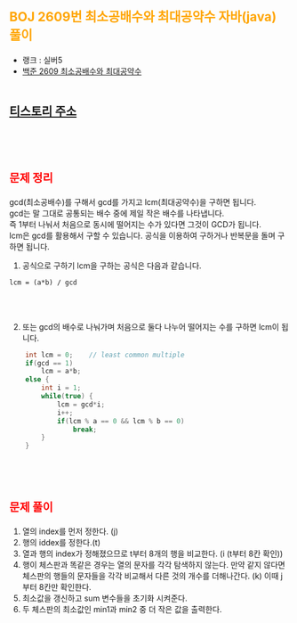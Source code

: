 # <span style="color:orange; font-size:17pt; font-weight:bold">BOJ 2609번 최소공배수와 최대공약수 자바(java)  풀이</span>
- 랭크 : 실버5
- [백준 2609 최소공배수와 최대공약수](https://www.acmicpc.net/problem/2609)
<br><br>

## [티스토리 주소](https://hoho325.tistory.com/)
<br><br>

# <span style="color: red; font-size:15pt">문제 정리</span>
gcd(최소공배수)를 구해서 gcd를 가지고 lcm(최대공약수)을 구하면 됩니다.  
gcd는 말 그대로 공통되는 배수 중에 제일 작은 배수를 나타냅니다.  
즉 1부터 나눠서 처음으로 동시에 떨어지는 수가 있다면 그것이 GCD가 됩니다.  
lcm은 gcd를 활용해서 구할 수 있습니다. 공식을 이용하여 구하거나 반복문을 돌며 구하면 됩니다.  
1. 공식으로 구하기
lcm을 구하는 공식은 다음과 같습니다.
```
lcm = (a*b) / gcd
```
<br><br>

2. 또는 gcd의 배수로 나눠가며 처음으로 둘다 나누어 떨어지는 수를 구하면 lcm이 됩니다.
```java
    int lcm = 0;	// least common multiple
    if(gcd == 1)
        lcm = a*b;
    else {
        int i = 1;
        while(true) {
            lcm = gcd*i;
            i++;
            if(lcm % a == 0 && lcm % b == 0) 					
                break;				
        }	
    }
```
<br><br>

# <span style="color: red; font-size:15pt">문제 풀이</span>
1. 열의 index를 먼저 정한다. (j)
2. 행의 iddex를 정한다.(t)
3. 열과 행의 index가 정해졌으므로 t부터 8개의 행을 비교한다. (i (t부터 8칸 확인))
4. 행이 체스판과 똑같은 경우는 열의 문자를 각각 탐색하지 않는다.
    만약 같지 않다면 체스판의 행들의 문자들을 각각 비교해서 다른 것의 개수를 더해나간다. (k) 이때 j부터 8칸만 확인한다.
5. 최소값을 갱신하고 sum 변수들을 초기화 시켜준다.
6. 두 체스판의 최소값인 min1과 min2 중 더 작은 값을 출력한다.
